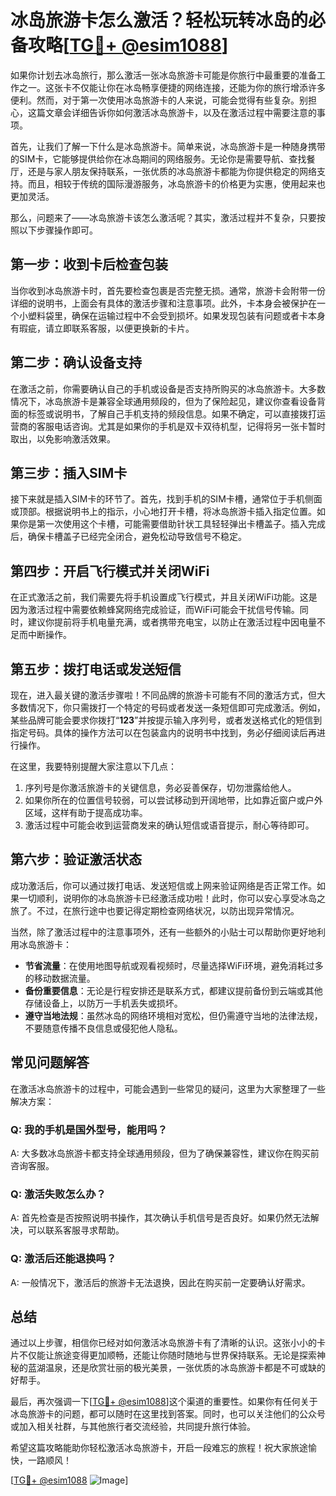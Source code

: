 # 冰岛旅游卡怎么激活？轻松玩转冰岛的必备攻略[[TG💪+ @esim1088](https://t.me/s/esim1088)]

如果你计划去冰岛旅行，那么激活一张冰岛旅游卡可能是你旅行中最重要的准备工作之一。这张卡不仅能让你在冰岛畅享便捷的网络连接，还能为你的旅行增添许多便利。然而，对于第一次使用冰岛旅游卡的人来说，可能会觉得有些复杂。别担心，这篇文章会详细告诉你如何激活冰岛旅游卡，以及在激活过程中需要注意的事项。

首先，让我们了解一下什么是冰岛旅游卡。简单来说，冰岛旅游卡是一种随身携带的SIM卡，它能够提供给你在冰岛期间的网络服务。无论你是需要导航、查找餐厅，还是与家人朋友保持联系，一张优质的冰岛旅游卡都能为你提供稳定的网络支持。而且，相较于传统的国际漫游服务，冰岛旅游卡的价格更为实惠，使用起来也更加灵活。

那么，问题来了——冰岛旅游卡该怎么激活呢？其实，激活过程并不复杂，只要按照以下步骤操作即可。

## **第一步：收到卡后检查包装**

当你收到冰岛旅游卡时，首先要检查包裹是否完整无损。通常，旅游卡会附带一份详细的说明书，上面会有具体的激活步骤和注意事项。此外，卡本身会被保护在一个小塑料袋里，确保在运输过程中不会受到损坏。如果发现包装有问题或者卡本身有瑕疵，请立即联系客服，以便更换新的卡片。

## **第二步：确认设备支持**

在激活之前，你需要确认自己的手机或设备是否支持所购买的冰岛旅游卡。大多数情况下，冰岛旅游卡是兼容全球通用频段的，但为了保险起见，建议你查看设备背面的标签或说明书，了解自己手机支持的频段信息。如果不确定，可以直接拨打运营商的客服电话咨询。尤其是如果你的手机是双卡双待机型，记得将另一张卡暂时取出，以免影响激活效果。

## **第三步：插入SIM卡**

接下来就是插入SIM卡的环节了。首先，找到手机的SIM卡槽，通常位于手机侧面或顶部。根据说明书上的指示，小心地打开卡槽，将冰岛旅游卡插入指定位置。如果你是第一次使用这个卡槽，可能需要借助针状工具轻轻弹出卡槽盖子。插入完成后，确保卡槽盖子已经完全闭合，避免松动导致信号不稳定。

## **第四步：开启飞行模式并关闭WiFi**

在正式激活之前，我们需要先将手机设置成飞行模式，并且关闭WiFi功能。这是因为激活过程中需要依赖蜂窝网络完成验证，而WiFi可能会干扰信号传输。同时，建议你提前将手机电量充满，或者携带充电宝，以防止在激活过程中因电量不足而中断操作。

## **第五步：拨打电话或发送短信**

现在，进入最关键的激活步骤啦！不同品牌的旅游卡可能有不同的激活方式，但大多数情况下，你只需拨打一个特定的号码或者发送一条短信即可完成激活。例如，某些品牌可能会要求你拨打“**123**”并按提示输入序列号，或者发送格式化的短信到指定号码。具体的操作方法可以在包装盒内的说明书中找到，务必仔细阅读后再进行操作。

在这里，我要特别提醒大家注意以下几点：

1. 序列号是你激活旅游卡的关键信息，务必妥善保存，切勿泄露给他人。
2. 如果你所在的位置信号较弱，可以尝试移动到开阔地带，比如靠近窗户或户外区域，这样有助于提高成功率。
3. 激活过程中可能会收到运营商发来的确认短信或语音提示，耐心等待即可。

## **第六步：验证激活状态**

成功激活后，你可以通过拨打电话、发送短信或上网来验证网络是否正常工作。如果一切顺利，说明你的冰岛旅游卡已经激活成功啦！此时，你可以安心享受冰岛之旅了。不过，在旅行途中也要记得定期检查网络状况，以防出现异常情况。

当然，除了激活过程中的注意事项外，还有一些额外的小贴士可以帮助你更好地利用冰岛旅游卡：

- **节省流量**：在使用地图导航或观看视频时，尽量选择WiFi环境，避免消耗过多的移动数据流量。
- **备份重要信息**：无论是行程安排还是联系方式，都建议提前备份到云端或其他存储设备上，以防万一手机丢失或损坏。
- **遵守当地法规**：虽然冰岛的网络环境相对宽松，但仍需遵守当地的法律法规，不要随意传播不良信息或侵犯他人隐私。

## **常见问题解答**

在激活冰岛旅游卡的过程中，可能会遇到一些常见的疑问，这里为大家整理了一些解决方案：

### Q: 我的手机是国外型号，能用吗？
A: 大多数冰岛旅游卡都支持全球通用频段，但为了确保兼容性，建议你在购买前咨询客服。

### Q: 激活失败怎么办？
A: 首先检查是否按照说明书操作，其次确认手机信号是否良好。如果仍然无法解决，可以联系客服寻求帮助。

### Q: 激活后还能退换吗？
A: 一般情况下，激活后的旅游卡无法退换，因此在购买前一定要确认好需求。

## **总结**

通过以上步骤，相信你已经对如何激活冰岛旅游卡有了清晰的认识。这张小小的卡片不仅能让旅途变得更加顺畅，还能让你随时随地与世界保持联系。无论是探索神秘的蓝湖温泉，还是欣赏壮丽的极光美景，一张优质的冰岛旅游卡都是不可或缺的好帮手。

最后，再次强调一下[[TG💪+ @esim1088](https://t.me/s/esim1088)]这个渠道的重要性。如果你有任何关于冰岛旅游卡的问题，都可以随时在这里找到答案。同时，也可以关注他们的公众号或加入相关社群，与其他旅行者交流经验，共同提升旅行体验。

希望这篇攻略能助你轻松激活冰岛旅游卡，开启一段难忘的旅程！祝大家旅途愉快，一路顺风！

[[TG💪+ @esim1088](https://t.me/s/esim1088) ![Image](https://i.postimg.cc/4NQfJmqS/Snipaste-2025-05-13-00-14-12.png)]
